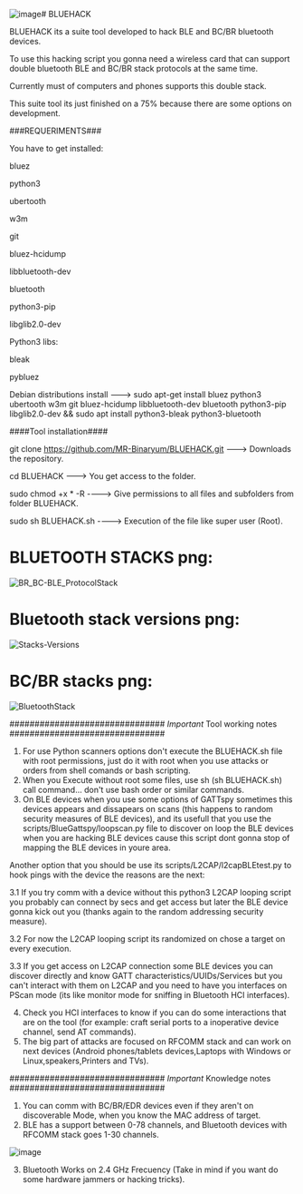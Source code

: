 ![image](https://github.com/user-attachments/assets/8ea87c78-f3b9-42b7-a108-5d3065aa34b6)# BLUEHACK

BLUEHACK its a suite tool developed to hack BLE and BC/BR bluetooth devices.

To use this hacking script you gonna need a wireless card that can support double bluetooth BLE and BC/BR stack protocols at the same time.

Currently must of computers and phones supports this double stack.

This suite tool its just finished on a 75% because there are some options on development.

###REQUERIMENTS###

You have to get installed:

bluez 

python3 

ubertooth 

w3m 

git 

bluez-hcidump 

libbluetooth-dev 

bluetooth 

python3-pip 

libglib2.0-dev 

Python3 libs:

bleak 

pybluez


Debian distributions install ---> sudo apt-get install bluez python3 ubertooth w3m git bluez-hcidump libbluetooth-dev bluetooth python3-pip libglib2.0-dev && sudo apt install python3-bleak python3-bluetooth

####Tool installation####

git clone https://github.com/MR-Binaryum/BLUEHACK.git ---> Downloads the repository.

cd BLUEHACK ---> You get access to the folder.

sudo chmod +x * -R  ----> Give permissions to all files and subfolders from folder BLUEHACK.

sudo sh BLUEHACK.sh ----> Execution of the file like super user (Root).

# BLUETOOTH STACKS png:



![BR_BC-BLE_ProtocolStack](https://github.com/user-attachments/assets/c15d5220-ac40-4496-af96-e64c86c54014)

# Bluetooth stack versions png:

![Stacks-Versions](https://github.com/user-attachments/assets/7820ea41-8146-469c-93cf-016802e2a2bb)

# BC/BR stacks png:

![BluetoothStack](https://github.com/user-attachments/assets/ac8d8e66-523d-4787-b079-b8fc656f4c51)

###############################
*Important* Tool working notes
###############################

1. For use Python scanners options don't execute the BLUEHACK.sh file with root permissions, just do it with root when you use attacks or orders from shell comands or bash scripting.
2. When you Execute without root some files, use sh (sh BLUEHACK.sh) call command... don't use bash order or similar commands.
3. On BLE devices when you use some options of GATTspy sometimes this devices appears and dissapears on scans (this happens to random security measures of BLE devices), and its usefull that you use the scripts/BlueGattspy/loopscan.py file to discover on loop the BLE devices when you are hacking BLE devices cause this script dont gonna stop of mapping the BLE devices in youre area.

Another option that you should be use its scripts/L2CAP/l2capBLEtest.py to hook pings with the device the reasons are the next:

  3.1 If you try comm with a device without this python3 L2CAP looping script you probably can connect by secs and get access but later the BLE device gonna kick out you (thanks again to the random addressing security measure).

  3.2 For now the L2CAP looping script its randomized on chose a target on every execution.
  
  3.3 If you get access on L2CAP connection some BLE devices you can discover directly and know GATT characteristics/UUIDs/Services but you can't interact with them on L2CAP and you need to have you interfaces on PScan mode (its like monitor    mode for sniffing in Bluetooth HCI interfaces).

4. Check you HCI interfaces to know if you can do some interactions that are on the tool (for example: craft serial ports to a inoperative device channel, send AT commands).
5. The big part of attacks are focused on RFCOMM stack and can work on next devices (Android phones/tablets devices,Laptops with Windows or Linux,speakers,Printers and TVs).

###############################
*Important* Knowledge notes
###############################

1. You can comm with BC/BR/EDR devices even if they aren't on discoverable Mode, when you know the MAC address of target.
2. BLE has a support between 0-78 channels, and Bluetooth devices with RFCOMM stack goes 1-30 channels.

![image](https://github.com/user-attachments/assets/af89eac5-60a5-420e-9170-a9637a8e347f)

3. Bluetooth Works on 2.4 GHz Frecuency (Take in mind if you want do some hardware jammers or hacking tricks).
   
